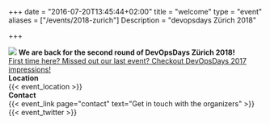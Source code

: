 +++
date = "2016-07-20T13:45:44+02:00"
title = "welcome"
type = "event"
aliases = ["/events/2018-zurich"]
Description = "devopsdays Zürich 2018"

+++
<!--
<h3>{{< event_start >}} - {{< event_end >}}</h3>
-->
<img src="/events/2018-zurich/logo.png" style="float:center"/>

<strong>
  We are back for the second round of DevOpsDays Zürich 2018!
</strong>
<!--
<div class = "row">
  <div class = "col-md-2">
    <strong>Dates</strong>
  </div>
  <div class = "col-md-8">
    {{< event_start >}} - {{< event_end >}}
  </div>
</div>
-->
<div class = "row">
  <div class = "col-md-12">
    <a href="https://www.devopsdays.org/events/2017-zurich/welcome/">First time here? Missed out our last event? Checkout DevOpsDays 2017 impressions!</a>
  </div>
</div>

<div class = "row">
  <div class = "col-md-2">
    <strong>Location</strong>
  </div>
  <div class = "col-md-8">
    {{< event_location >}}
  </div>
</div>

<!-- <div class = "row">
  <div class = "col-md-2">
    <strong>Register</strong>
  </div>
  <div class = "col-md-8">
    {{< event_link page="registration" text="Register to attend the conference!" >}}
  </div>
</div> -->
<!--
<div class = "row">
  <div class = "col-md-2">
    <strong>Propose</strong>
  </div>
  <div class = "col-md-8">
    Call for proposals is now closed.
  </div>
</div>
-->
<!-- <div class = "row">
  <div class = "col-md-2">
    <strong>Program</strong>
  </div>
  <div class = "col-md-8">
    View the {{< event_link page="program" text="program." >}}
  </div>
</div> -->

<!-- <div class = "row">
  <div class = "col-md-2">
    <strong>Speakers</strong>
  </div>
  <div class = "col-md-8">
    Check out the {{< event_link page="speakers" text="speakers!" >}}
  </div>
</div> -->
<!--
<div class = "row">
  <div class = "col-md-2">
    <strong>Sponsors</strong>
  </div>
  <div class = "col-md-8">
    {{< event_link page="sponsor" text="Sponsor the conference!" >}}
  </div>
</div>
-->
<div class = "row">
  <div class = "col-md-2">
    <strong>Contact</strong>
  </div>
  <div class = "col-md-8">
    {{< event_link page="contact" text="Get in touch with the organizers" >}}<br>
    {{< event_twitter >}}
  </div>
</div>

<!--
<div class = "row">
  <div class = "col-md-2">
    <strong>Event impressions</strong>
  </div>
  <div class = "col-md-8">
   <a href="https://vimeo.com/219050548">Checkout our video!</a><br> 
   <a href="https://www.flickr.com/photos/150616602@N02/albums/72157683712222866">Checkout our Photo Gallery</a>
  </div>
-->
</div>
